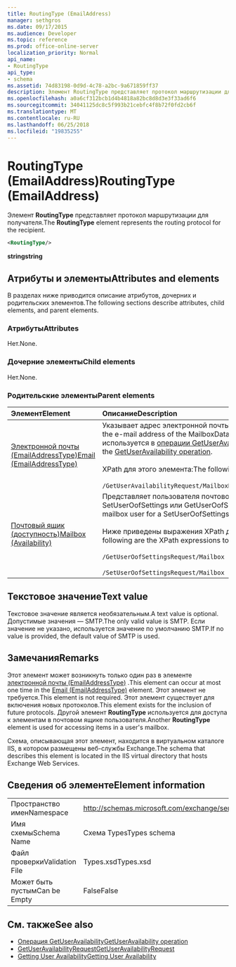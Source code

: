 ```yaml
---
title: RoutingType (EmailAddress)
manager: sethgros
ms.date: 09/17/2015
ms.audience: Developer
ms.topic: reference
ms.prod: office-online-server
localization_priority: Normal
api_name:
- RoutingType
api_type:
- schema
ms.assetid: 74d83198-0d9d-4c78-a2bc-9a671859ff37
description: Элемент RoutingType представляет протокол маршрутизации для получателя.
ms.openlocfilehash: a0a6cf312bcb1d4b4818a82bc8d8d3e3f33ad6f6
ms.sourcegitcommit: 34041125dc8c5f993b21cebfc4f8b72f0fd2cb6f
ms.translationtype: MT
ms.contentlocale: ru-RU
ms.lasthandoff: 06/25/2018
ms.locfileid: "19835255"
---
```

# <a name="routingtype-emailaddress"></a><span data-ttu-id="a352c-103">RoutingType (EmailAddress)</span><span class="sxs-lookup"><span data-stu-id="a352c-103">RoutingType (EmailAddress)</span></span>

<span data-ttu-id="a352c-104">Элемент **RoutingType** представляет протокол маршрутизации для получателя.</span><span class="sxs-lookup"><span data-stu-id="a352c-104">The **RoutingType** element represents the routing protocol for the recipient.</span></span> 
  
```XML
<RoutingType/>
```

 <span data-ttu-id="a352c-105">**string**</span><span class="sxs-lookup"><span data-stu-id="a352c-105">**string**</span></span>
## <a name="attributes-and-elements"></a><span data-ttu-id="a352c-106">Атрибуты и элементы</span><span class="sxs-lookup"><span data-stu-id="a352c-106">Attributes and elements</span></span>

<span data-ttu-id="a352c-107">В разделах ниже приводится описание атрибутов, дочерних и родительских элементов.</span><span class="sxs-lookup"><span data-stu-id="a352c-107">The following sections describe attributes, child elements, and parent elements.</span></span>
  
### <a name="attributes"></a><span data-ttu-id="a352c-108">Атрибуты</span><span class="sxs-lookup"><span data-stu-id="a352c-108">Attributes</span></span>

<span data-ttu-id="a352c-109">Нет.</span><span class="sxs-lookup"><span data-stu-id="a352c-109">None.</span></span>
  
### <a name="child-elements"></a><span data-ttu-id="a352c-110">Дочерние элементы</span><span class="sxs-lookup"><span data-stu-id="a352c-110">Child elements</span></span>

<span data-ttu-id="a352c-111">Нет.</span><span class="sxs-lookup"><span data-stu-id="a352c-111">None.</span></span>
  
### <a name="parent-elements"></a><span data-ttu-id="a352c-112">Родительские элементы</span><span class="sxs-lookup"><span data-stu-id="a352c-112">Parent elements</span></span>

|<span data-ttu-id="a352c-113">**Элемент**</span><span class="sxs-lookup"><span data-stu-id="a352c-113">**Element**</span></span>|<span data-ttu-id="a352c-114">**Описание**</span><span class="sxs-lookup"><span data-stu-id="a352c-114">**Description**</span></span>|
|:-----|:-----|
|[<span data-ttu-id="a352c-115">Электронной почты (EmailAddressType)</span><span class="sxs-lookup"><span data-stu-id="a352c-115">Email (EmailAddressType)</span></span>](email-emailaddresstype.md) <br/> |<span data-ttu-id="a352c-116">Указывает адрес электронной почты объекта MailboxData.</span><span class="sxs-lookup"><span data-stu-id="a352c-116">Specifies the e-mail address of the MailboxData object.</span></span> <span data-ttu-id="a352c-117">Данный элемент используется в [операции GetUserAvailability](getuseravailability-operation.md).</span><span class="sxs-lookup"><span data-stu-id="a352c-117">This element is used in the [GetUserAvailability operation](getuseravailability-operation.md).</span></span>  <br/><br/> <span data-ttu-id="a352c-118">XPath для этого элемента:</span><span class="sxs-lookup"><span data-stu-id="a352c-118">The following is the XPath to this element:</span></span>  <br/><br/>  `/GetUserAvailabilityRequest/MailboxDataArray/MailboxData[i]/Email` <br/> |
|[<span data-ttu-id="a352c-119">Почтовый ящик (доступность)</span><span class="sxs-lookup"><span data-stu-id="a352c-119">Mailbox (Availability)</span></span>](mailbox-availability.md) <br/> | <span data-ttu-id="a352c-120">Представляет пользователя почтового ящика для SetUserOofSettings или GetUserOofSettings запроса.</span><span class="sxs-lookup"><span data-stu-id="a352c-120">Represents the mailbox user for a SetUserOofSettings or GetUserOofSettings request.</span></span>  <br/><br/>  <span data-ttu-id="a352c-121">Ниже приведены выражения XPath для этого элемента.</span><span class="sxs-lookup"><span data-stu-id="a352c-121">The following are the XPath expressions to this element:</span></span> <br/> <br/>  `/GetUserOofSettingsRequest/Mailbox` <br/><br/>  `/SetUserOofSettingsRequest/Mailbox` <br/> |
   
## <a name="text-value"></a><span data-ttu-id="a352c-122">Текстовое значение</span><span class="sxs-lookup"><span data-stu-id="a352c-122">Text value</span></span>

<span data-ttu-id="a352c-123">Текстовое значение является необязательным.</span><span class="sxs-lookup"><span data-stu-id="a352c-123">A text value is optional.</span></span> <span data-ttu-id="a352c-124">Допустимые значения — SMTP.</span><span class="sxs-lookup"><span data-stu-id="a352c-124">The only valid value is SMTP.</span></span> <span data-ttu-id="a352c-125">Если значение не указано, используется значение по умолчанию SMTP.</span><span class="sxs-lookup"><span data-stu-id="a352c-125">If no value is provided, the default value of SMTP is used.</span></span>
  
## <a name="remarks"></a><span data-ttu-id="a352c-126">Замечания</span><span class="sxs-lookup"><span data-stu-id="a352c-126">Remarks</span></span>

<span data-ttu-id="a352c-127">Этот элемент может возникнуть только один раз в элементе [электронной почты (EmailAddressType)](email-emailaddresstype.md) .</span><span class="sxs-lookup"><span data-stu-id="a352c-127">This element can occur at most one time in the [Email (EmailAddressType)](email-emailaddresstype.md) element.</span></span> <span data-ttu-id="a352c-128">Этот элемент не требуется.</span><span class="sxs-lookup"><span data-stu-id="a352c-128">This element is not required.</span></span> <span data-ttu-id="a352c-129">Этот элемент существует для включения новых протоколов.</span><span class="sxs-lookup"><span data-stu-id="a352c-129">This element exists for the inclusion of future protocols.</span></span> <span data-ttu-id="a352c-130">Другой элемент **RoutingType** используется для доступа к элементам в почтовом ящике пользователя.</span><span class="sxs-lookup"><span data-stu-id="a352c-130">Another **RoutingType** element is used for accessing items in a user's mailbox.</span></span> 
  
<span data-ttu-id="a352c-131">Схема, описывающая этот элемент, находится в виртуальном каталоге IIS, в котором размещены веб-службы Exchange.</span><span class="sxs-lookup"><span data-stu-id="a352c-131">The schema that describes this element is located in the IIS virtual directory that hosts Exchange Web Services.</span></span>
  
## <a name="element-information"></a><span data-ttu-id="a352c-132">Сведения об элементе</span><span class="sxs-lookup"><span data-stu-id="a352c-132">Element information</span></span>

|||
|:-----|:-----|
|<span data-ttu-id="a352c-133">Пространство имен</span><span class="sxs-lookup"><span data-stu-id="a352c-133">Namespace</span></span>  <br/> |http://schemas.microsoft.com/exchange/services/2006/types  <br/> |
|<span data-ttu-id="a352c-134">Имя схемы</span><span class="sxs-lookup"><span data-stu-id="a352c-134">Schema Name</span></span>  <br/> |<span data-ttu-id="a352c-135">Схема Types</span><span class="sxs-lookup"><span data-stu-id="a352c-135">Types schema</span></span>  <br/> |
|<span data-ttu-id="a352c-136">Файл проверки</span><span class="sxs-lookup"><span data-stu-id="a352c-136">Validation File</span></span>  <br/> |<span data-ttu-id="a352c-137">Types.xsd</span><span class="sxs-lookup"><span data-stu-id="a352c-137">Types.xsd</span></span>  <br/> |
|<span data-ttu-id="a352c-138">Может быть пустым</span><span class="sxs-lookup"><span data-stu-id="a352c-138">Can be Empty</span></span>  <br/> |<span data-ttu-id="a352c-139">False</span><span class="sxs-lookup"><span data-stu-id="a352c-139">False</span></span>  <br/> |
   
## <a name="see-also"></a><span data-ttu-id="a352c-140">См. также</span><span class="sxs-lookup"><span data-stu-id="a352c-140">See also</span></span>

- [<span data-ttu-id="a352c-141">Операция GetUserAvailability</span><span class="sxs-lookup"><span data-stu-id="a352c-141">GetUserAvailability operation</span></span>](getuseravailability-operation.md)
- [<span data-ttu-id="a352c-142">GetUserAvailabilityRequest</span><span class="sxs-lookup"><span data-stu-id="a352c-142">GetUserAvailabilityRequest</span></span>](getuseravailabilityrequest.md)
- [<span data-ttu-id="a352c-143">Getting User Availability</span><span class="sxs-lookup"><span data-stu-id="a352c-143">Getting User Availability</span></span>](http://msdn.microsoft.com/library/d4133fcb-9b0f-4e6b-aadf-a389da83516a%28Office.15%29.aspx)

